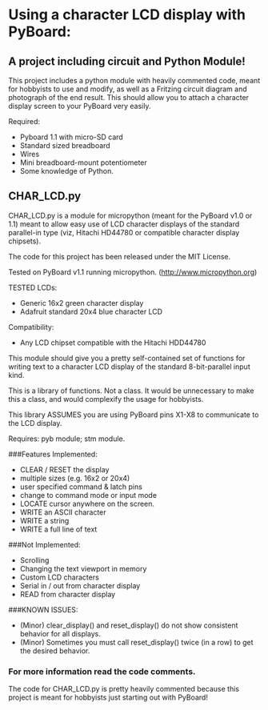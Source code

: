 # Using a character LCD display with PyBoard:
## A project including circuit and Python Module!

This project includes a python module with heavily commented code, meant for hobbyists to use and modify,  as well as a Fritzing circuit diagram and photograph of the end result.  This should allow you to attach a character display screen to your PyBoard very easily. 

Required:  
   - Pyboard 1.1 with micro-SD card 
   - Standard sized breadboard
   - Wires
   - Mini breadboard-mount potentiometer
   - Some knowledge of Python.

## CHAR_LCD.py   
CHAR_LCD.py is a module for micropython (meant for the PyBoard v1.0 or 1.1) meant to allow easy use of LCD character displays of the standard parallel-in type (viz, Hitachi HD44780 or compatible character display chipsets).  

The code for this project has been released under the MIT License.

Tested on PyBoard v1.1  running micropython.
   (http://www.micropython.org)


TESTED LCDs:
   - Generic 16x2 green character display
   - Adafruit standard 20x4 blue character LCD 
 
 Compatibility:
   - Any LCD chipset compatible with the Hitachi HDD44780


This module should give you a pretty self-contained
set of functions for writing text to a character LCD
display of the standard 8-bit-parallel input kind.  

This is a library of functions.  Not a class.  It would be 
unnecessary to make this a class, and would complexify 
the usage for hobbyists.
 
This library ASSUMES you are using PyBoard pins  X1-X8  to
communicate to the LCD display. 


Requires:    pyb  module;  stm  module.

###Features Implemented:
   - CLEAR / RESET the display
   - multiple sizes (e.g. 16x2  or 20x4)
   - user specified command & latch pins
   - change to command mode or input mode
   - LOCATE cursor anywhere on the screen.
   - WRITE an ASCII character
   - WRITE a string
   - WRITE a full line of text

###Not Implemented:  
   - Scrolling 
   - Changing the text viewport in memory
   - Custom LCD characters
   - Serial in / out from character display
   - READ from character display

###KNOWN ISSUES:  
   - (Minor) clear_display() and reset_display() do not show consistent
  behavior for all displays.
   - (Minor) Sometimes you must call reset_display() twice  (in a row)
   to get the desired behavior.

### For more information read the code comments.  
The code for CHAR_LCD.py is pretty heavily commented because this project is meant for hobbyists just starting out with PyBoard!
